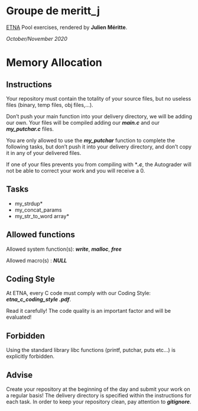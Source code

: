 # Groupe de meritt_j

[ETNA](https://etna.io) Pool exercises, rendered by **Julien Méritte**.

*October/November 2020*

# Memory Allocation

## Instructions

Your repository must contain the totality of your source files, but no useless files (binary, temp files, obj files,...).

Don’t push your main function into your delivery directory, we will be adding
 our own. Your files will be compiled adding our ***main.c*** and our
  ***my_putchar.c*** files.

You are only allowed to use the ***my_putchar*** function to complete the
 following tasks, but don’t push it into your delivery directory, and don’t copy it in any of your delivered files.

If one of your files prevents you from compiling with ****.c***, the Autograder
 will not be able to correct your work and you will receive a 0.

## Tasks

* my_strdup*
* my_concat_params
* my_str_to_word array*

## Allowed functions

Allowed system function(s): ***write***, ***malloc***, ***free***

Allowed macro(s) : ***NULL***

## Coding Style

At ETNA, every C code must comply with our Coding Style: ***etna_c_coding_style
.pdf***.

Read it carefully! The code quality is an important factor and will be evaluated!

## Forbidden

Using the standard library libc functions (printf, putchar, puts etc...) is explicitly forbidden.

## Advise

Create your repository at the beginning of the day and submit your work on a
 regular basis! The delivery directory is specified within the instructions
  for each task. In order to keep your repository clean, pay attention to
   ***gitignore***.